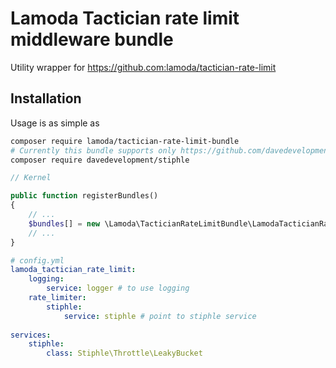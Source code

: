 # Lamoda Tactician rate limit middleware bundle
Utility wrapper for https://github.com:lamoda/tactician-rate-limit

## Installation

Usage is as simple as 

```bash
composer require lamoda/tactician-rate-limit-bundle
# Currently this bundle supports only https://github.com/davedevelopment/stiphle rate limiter, so install it:
composer require davedevelopment/stiphle
```

```php
// Kernel

public function registerBundles()
{
    // ...
    $bundles[] = new \Lamoda\TacticianRateLimitBundle\LamodaTacticianRateLimitBundle();
    // ...
}
```

```yaml
# config.yml
lamoda_tactician_rate_limit:
    logging:
        service: logger # to use logging
    rate_limiter:
        stiphle:
            service: stiphle # point to stiphle service
            
services:
    stiphle:
        class: Stiphle\Throttle\LeakyBucket
```
